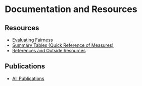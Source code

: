 # Documentation and Resources

## Resources
* [Evaluating Fairness](Evaluating_Fairness.md)
* [Summary Tables (Quick Reference of Measures)](Measures_QuickReference.md)
* [References and Outside Resources](References_and_Resources.md)

## Publications
* [All Publications](./publications/README.md)